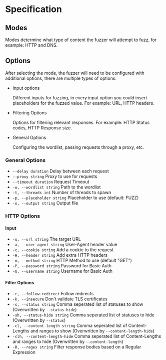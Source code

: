 # Specification

## Modes

Modes determine what type of content the fuzzer will attempt to fuzz, for example: HTTP and DNS.

## Options

After selecting the mode, the fuzzer will need to be configured with additional options, there are multiple types of options:

* Input options

  Different inputs for fuzzing, in every input option you could insert placeholders for the fuzzed value. For example: URL, HTTP headers.

* Filtering Options

  Options for filtering relevant responses. For example: HTTP Status codes, HTTP Response size.

* General Options

  Configuring the wordlist, passing requests through a proxy, etc.

### General Options

* `--delay duration` Delay between each request
* `--proxy string` Proxy to use for requests
* `--timeout duration` Request Timeout
* `-w, --wordlist string` Path to the wordlist
* `-t, --threads int` Number of threads to spawn
* `-p, --placeholder string` Placeholder to use (default: FUZZ)
* `-o, --output string`  Output file

### HTTP Options

#### Input

* `-u, --url string` The target URL
* `-a, --user-agent string` User-Agent header value
* `-c, --cookie string` Add a cookie to the request
* `-H, --header string` Add extra HTTP headers
* `-m, --method string` HTTP Method to use (default "GET")
* `-P, --password string` Password for Basic Auth
* `-U, --username string` Username for Basic Auth

#### Filter Options

* `-r, --follow-redirect` Follow redirects
* `-k, --insecure` Don't validate TLS certificates
* `-s, --status string` Comma seperated list of statuses to show (Overwritten by `--status-hide`)
* `-sh, --status-hide string` Comma seperated list of statuses to hide (Overwritten by `--status`)
* `-cl, --content-length string` Comma seperated list of Content-Lengths and ranges to show (Overwritten by `--content-length-hide`)
* `-clh, --content-length-hide` Comma seperated list of Content-Lengths and ranges to hide (Overwritten by `--content-length`)
* `-R, --regex string` Filter response bodies based on a Regular Expression
